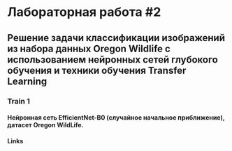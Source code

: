 # Лабораторная работа #2
## Решение задачи классификации изображений из набора данных Oregon Wildlife с использованием нейронных сетей глубокого обучения и техники обучения Transfer Learning
### Train 1
#### Нейронная сеть EfficientNet-B0 (случайное начальное приближение), датасет Oregon WildLife.




#### Links
